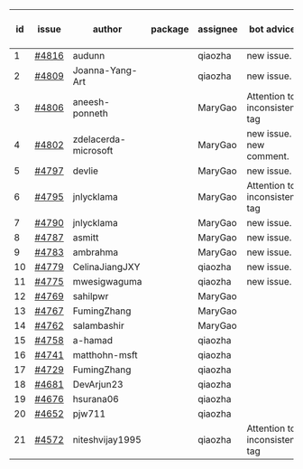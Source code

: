 | id | issue | author | package | assignee | bot advice | created date of issue | target release date | date from target |
| ------ | ------ | ------ | ------ | ------ | ------ | ------ | ------ | :-----: |
| 1 | [#4816](https://github.com/Azure/sdk-release-request/issues/4816) | audunn |  | qiaozha | new issue. | 12-04 | 12-22 |  |
| 2 | [#4809](https://github.com/Azure/sdk-release-request/issues/4809) | Joanna-Yang-Art |  | qiaozha | new issue. | 12-04 | 12-22 |  |
| 3 | [#4806](https://github.com/Azure/sdk-release-request/issues/4806) | aneesh-ponneth |  | MaryGao | Attention to inconsistent tag | 11-29 | 12-22 |  |
| 4 | [#4802](https://github.com/Azure/sdk-release-request/issues/4802) | zdelacerda-microsoft |  | MaryGao | new issue. new comment. | 11-29 | 12-22 |  |
| 5 | [#4797](https://github.com/Azure/sdk-release-request/issues/4797) | devlie |  | MaryGao | new issue. | 11-29 | 12-22 |  |
| 6 | [#4795](https://github.com/Azure/sdk-release-request/issues/4795) | jnlycklama |  | MaryGao | Attention to inconsistent tag | 11-28 | 12-22 |  |
| 7 | [#4790](https://github.com/Azure/sdk-release-request/issues/4790) | jnlycklama |  | MaryGao | new issue. | 11-28 | 12-22 |  |
| 8 | [#4787](https://github.com/Azure/sdk-release-request/issues/4787) | asmitt |  | MaryGao | new issue. | 11-28 | 12-22 |  |
| 9 | [#4783](https://github.com/Azure/sdk-release-request/issues/4783) | ambrahma |  | MaryGao | new issue. | 11-27 | 12-22 |  |
| 10 | [#4779](https://github.com/Azure/sdk-release-request/issues/4779) | CelinaJiangJXY |  | qiaozha | new issue. | 11-22 | 12-22 |  |
| 11 | [#4775](https://github.com/Azure/sdk-release-request/issues/4775) | mwesigwaguma |  | qiaozha | new issue. | 11-21 | 12-22 |  |
| 12 | [#4769](https://github.com/Azure/sdk-release-request/issues/4769) | sahilpwr |  | MaryGao |  | 11-16 | 12-22 |  |
| 13 | [#4767](https://github.com/Azure/sdk-release-request/issues/4767) | FumingZhang |  | MaryGao |  | 11-15 | 12-22 |  |
| 14 | [#4762](https://github.com/Azure/sdk-release-request/issues/4762) | salambashir |  | MaryGao |  | 11-13 | 12-22 |  |
| 15 | [#4758](https://github.com/Azure/sdk-release-request/issues/4758) | a-hamad |  | qiaozha |  | 11-10 | 12-22 |  |
| 16 | [#4741](https://github.com/Azure/sdk-release-request/issues/4741) | matthohn-msft |  | qiaozha |  | 11-09 | 11-24 |  |
| 17 | [#4729](https://github.com/Azure/sdk-release-request/issues/4729) | FumingZhang |  | qiaozha |  | 11-08 | 12-22 |  |
| 18 | [#4681](https://github.com/Azure/sdk-release-request/issues/4681) | DevArjun23 |  | qiaozha |  | 10-24 | 01-26 |  |
| 19 | [#4676](https://github.com/Azure/sdk-release-request/issues/4676) | hsurana06 |  | qiaozha |  | 10-23 | 11-24 |  |
| 20 | [#4652](https://github.com/Azure/sdk-release-request/issues/4652) | pjw711 |  | qiaozha |  | 10-13 | 11-24 |  |
| 21 | [#4572](https://github.com/Azure/sdk-release-request/issues/4572) | niteshvijay1995 |  | qiaozha | Attention to inconsistent tag | 09-26 | 10-27 |  |
